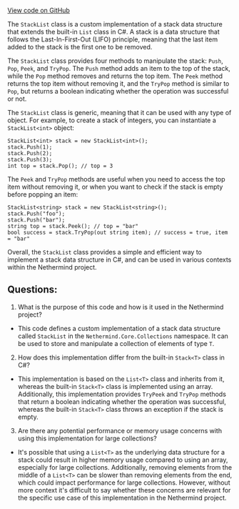 [View code on GitHub](https://github.com/NethermindEth/nethermind/src/Nethermind/Nethermind.Core/Collections/StackList.cs)

The `StackList` class is a custom implementation of a stack data structure that extends the built-in `List` class in C#. A stack is a data structure that follows the Last-In-First-Out (LIFO) principle, meaning that the last item added to the stack is the first one to be removed. 

The `StackList` class provides four methods to manipulate the stack: `Push`, `Pop`, `Peek`, and `TryPop`. The `Push` method adds an item to the top of the stack, while the `Pop` method removes and returns the top item. The `Peek` method returns the top item without removing it, and the `TryPop` method is similar to `Pop`, but returns a boolean indicating whether the operation was successful or not.

The `StackList` class is generic, meaning that it can be used with any type of object. For example, to create a stack of integers, you can instantiate a `StackList<int>` object:

```
StackList<int> stack = new StackList<int>();
stack.Push(1);
stack.Push(2);
stack.Push(3);
int top = stack.Pop(); // top = 3
```

The `Peek` and `TryPop` methods are useful when you need to access the top item without removing it, or when you want to check if the stack is empty before popping an item:

```
StackList<string> stack = new StackList<string>();
stack.Push("foo");
stack.Push("bar");
string top = stack.Peek(); // top = "bar"
bool success = stack.TryPop(out string item); // success = true, item = "bar"
```

Overall, the `StackList` class provides a simple and efficient way to implement a stack data structure in C#, and can be used in various contexts within the Nethermind project.
## Questions: 
 1. What is the purpose of this code and how is it used in the Nethermind project?
- This code defines a custom implementation of a stack data structure called `StackList` in the `Nethermind.Core.Collections` namespace. It can be used to store and manipulate a collection of elements of type `T`.

2. How does this implementation differ from the built-in `Stack<T>` class in C#?
- This implementation is based on the `List<T>` class and inherits from it, whereas the built-in `Stack<T>` class is implemented using an array. Additionally, this implementation provides `TryPeek` and `TryPop` methods that return a boolean indicating whether the operation was successful, whereas the built-in `Stack<T>` class throws an exception if the stack is empty.

3. Are there any potential performance or memory usage concerns with using this implementation for large collections?
- It's possible that using a `List<T>` as the underlying data structure for a stack could result in higher memory usage compared to using an array, especially for large collections. Additionally, removing elements from the middle of a `List<T>` can be slower than removing elements from the end, which could impact performance for large collections. However, without more context it's difficult to say whether these concerns are relevant for the specific use case of this implementation in the Nethermind project.